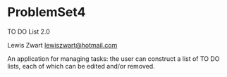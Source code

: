 # ProblemSet4
TO DO List 2.0

Lewis Zwart <lewiszwart@hotmail.com>

An application for managing tasks: the user can construct a list of TO DO lists, each of which can be edited and/or removed.
